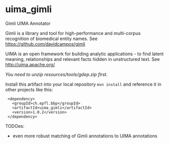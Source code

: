 uima_gimli
==========

Gimli UIMA Annotator


Gimli is a library and tool for high-performance and multi-corpus recognition of biomedical entity names.
See https://github.com/davidcampos/gimli

UIMA is an open framework for building analytic applications - to find latent meaning, relationships and relevant facts hidden in unstructured text. 
See http://uima.apache.org/

*You need to unzip resources/tools/gdep.zip first.*

Install this artifact into your local repository `mvn install` and reference it in other projects like this:

     <dependency>
       <groupId>ch.epfl.bbp</groupId>
       <artifactId>uima_gimli</artifactId>
       <version>1.0.2</version>
     </dependency>

TODOes:
- even more robust matching of Gimli annotations to UIMA annotations
